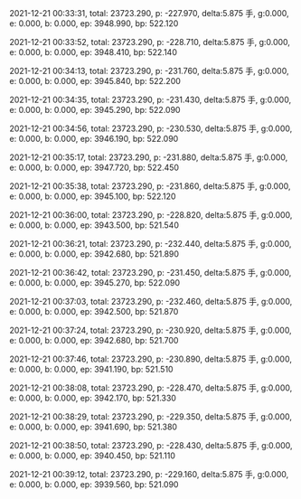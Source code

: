 2021-12-21 00:33:31, total: 23723.290, p: -227.970, delta:5.875 手, g:0.000, e: 0.000, b: 0.000, ep: 3948.990, bp: 522.120

2021-12-21 00:33:52, total: 23723.290, p: -228.710, delta:5.875 手, g:0.000, e: 0.000, b: 0.000, ep: 3948.410, bp: 522.140

2021-12-21 00:34:13, total: 23723.290, p: -231.760, delta:5.875 手, g:0.000, e: 0.000, b: 0.000, ep: 3945.840, bp: 522.200

2021-12-21 00:34:35, total: 23723.290, p: -231.430, delta:5.875 手, g:0.000, e: 0.000, b: 0.000, ep: 3945.290, bp: 522.090

2021-12-21 00:34:56, total: 23723.290, p: -230.530, delta:5.875 手, g:0.000, e: 0.000, b: 0.000, ep: 3946.190, bp: 522.090

2021-12-21 00:35:17, total: 23723.290, p: -231.880, delta:5.875 手, g:0.000, e: 0.000, b: 0.000, ep: 3947.720, bp: 522.450

2021-12-21 00:35:38, total: 23723.290, p: -231.860, delta:5.875 手, g:0.000, e: 0.000, b: 0.000, ep: 3945.100, bp: 522.120

2021-12-21 00:36:00, total: 23723.290, p: -228.820, delta:5.875 手, g:0.000, e: 0.000, b: 0.000, ep: 3943.500, bp: 521.540

2021-12-21 00:36:21, total: 23723.290, p: -232.440, delta:5.875 手, g:0.000, e: 0.000, b: 0.000, ep: 3942.680, bp: 521.890

2021-12-21 00:36:42, total: 23723.290, p: -231.450, delta:5.875 手, g:0.000, e: 0.000, b: 0.000, ep: 3945.270, bp: 522.090

2021-12-21 00:37:03, total: 23723.290, p: -232.460, delta:5.875 手, g:0.000, e: 0.000, b: 0.000, ep: 3942.500, bp: 521.870

2021-12-21 00:37:24, total: 23723.290, p: -230.920, delta:5.875 手, g:0.000, e: 0.000, b: 0.000, ep: 3942.680, bp: 521.700

2021-12-21 00:37:46, total: 23723.290, p: -230.890, delta:5.875 手, g:0.000, e: 0.000, b: 0.000, ep: 3941.190, bp: 521.510

2021-12-21 00:38:08, total: 23723.290, p: -228.470, delta:5.875 手, g:0.000, e: 0.000, b: 0.000, ep: 3942.170, bp: 521.330

2021-12-21 00:38:29, total: 23723.290, p: -229.350, delta:5.875 手, g:0.000, e: 0.000, b: 0.000, ep: 3941.690, bp: 521.380

2021-12-21 00:38:50, total: 23723.290, p: -228.430, delta:5.875 手, g:0.000, e: 0.000, b: 0.000, ep: 3940.450, bp: 521.110

2021-12-21 00:39:12, total: 23723.290, p: -229.160, delta:5.875 手, g:0.000, e: 0.000, b: 0.000, ep: 3939.560, bp: 521.090